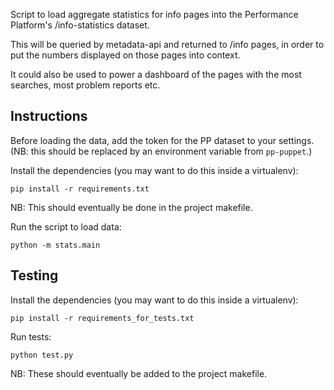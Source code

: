 Script to load aggregate statistics for info pages into the Performance
Platform's /info-statistics dataset.

This will be queried by metadata-api and returned to /info pages, in order
to put the numbers displayed on those pages into context.

It could also be used to power a dashboard of the pages with the most
searches, most problem reports etc.

Instructions
------------

Before loading the data, add the token for the PP dataset to your settings.
(NB: this should be replaced by an environment variable from `pp-puppet`.)

Install the dependencies (you may want to do this inside a virtualenv):

    pip install -r requirements.txt

NB: This should eventually be done in the project makefile.

Run the script to load data:

    python -m stats.main

Testing
-------

Install the dependencies (you may want to do this inside a virtualenv):

    pip install -r requirements_for_tests.txt

Run tests:

    python test.py

NB: These should eventually be added to the project makefile.
